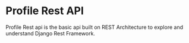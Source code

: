 # Profile Rest API
Profile Rest api is the basic api built on REST Architecture to
explore and understand Django Rest Framework.

